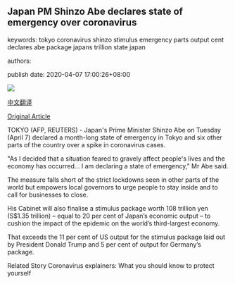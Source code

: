## Japan PM Shinzo Abe declares state of emergency over coronavirus

keywords: tokyo coronavirus shinzo stimulus emergency parts output cent declares abe package japans trillion state japan

authors: 

publish date: 2020-04-07 17:00:26+08:00

![](https://www.straitstimes.com/sites/default/files/styles/x_large/public/articles/2020/04/07/yq-abejap-07042020.jpg?itok=XqBU7weJ)

[中文翻译](Japan%20PM%20Shinzo%20Abe%20declares%20state%20of%20emergency%20over%20coronavirus_zh.md)

[Original Article](https://www.straitstimes.com/asia/east-asia/japan-pm-shinzo-abe-declares-state-of-emergency-over-coronavirus)

TOKYO (AFP, REUTERS) - Japan's Prime Minister Shinzo Abe on Tuesday (April 7) declared a month-long state of emergency in Tokyo and six other parts of the country over a spike in coronavirus cases.

"As I decided that a situation feared to gravely affect people's lives and the economy has occurred... I am declaring a state of emergency," Mr Abe said.

The measure falls short of the strict lockdowns seen in other parts of the world but empowers local governors to urge people to stay inside and to call for businesses to close.

His Cabinet will also finalise a stimulus package worth 108 trillion yen (S$1.35 trillion) – equal to 20 per cent of Japan’s economic output – to cushion the impact of the epidemic on the world’s third-largest economy.

That exceeds the 11 per cent of US output for the stimulus package laid out by President Donald Trump and 5 per cent of output for Germany’s package.

Related Story Coronavirus explainers: What you should know to protect yourself